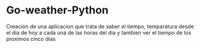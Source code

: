 Go-weather-Python
=================

Creacion de una aplicacion que trata de saber el tiempo, temparatura desde el dia de hoy a cada una de las horas del dia y tambien ver el tiempo de los proximos cinco dias 